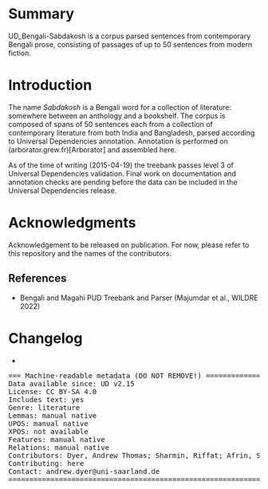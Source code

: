 # Summary

UD_Bengali-Sabdakosh is a corpus parsed sentences from contemporary Bengali prose, consisting of passages of up to 50 sentences from modern fiction.

# Introduction

The name _Sabdakosh_ is a Bengali word for a collection of literature: somewhere between an anthology and a bookshelf.
The corpus is composed of spans of 50 sentences each from a collection of contemporary literature from both India and Bangladesh, parsed according to Universal Dependencies annotation.
Annotation is performed on (arborator.grew.fr)[Arborator] and assembled here.

As of the time of writing (2015-04-19) the treebank passes level 3 of Universal Dependencies validation. Final work on documentation and annotation checks are pending before the data can be included in the Universal Dependencies release.

# Acknowledgments

Acknowledgement to be released on publication. For now, please refer to this repository and the names of the contributors.

## References

* Bengali and Magahi PUD Treebank and Parser (Majumdar et al., WILDRE 2022)


# Changelog

* 

<pre>
=== Machine-readable metadata (DO NOT REMOVE!) ================================
Data available since: UD v2.15
License: CC BY-SA 4.0
Includes text: yes
Genre: literature
Lemmas: manual native
UPOS: manual native
XPOS: not available
Features: manual native
Relations: manual native
Contributors: Dyer, Andrew Thomas; Sharmin, Riffat; Afrin, Sadia
Contributing: here
Contact: andrew.dyer@uni-saarland.de
===============================================================================
</pre>
